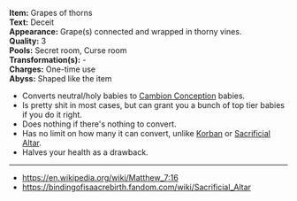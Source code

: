 **Item:** Grapes of thorns
<br>
**Text:** Deceit
<br>
**Appearance:** Grape(s) connected and wrapped in thorny vines.
<br>
**Quality:** 3
<br>
**Pools:** Secret room, Curse room
<br>
**Transformation(s):** -
<br>
**Charges:** One-time use
<br>
**Abyss:** Shaped like the item

- Converts neutral/holy babies to [Cambion Conception](https://bindingofisaacrebirth.fandom.com/wiki/Cambion_Conception) babies.
- Is pretty shit in most cases, but can grant you a bunch of top tier babies if you do it right.
- Does nothing if there's nothing to convert.
- Has no limit on how many it can convert, unlike [Korban](/docs/items/active/good/Korban/idea.md) or [Sacrificial Altar](https://bindingofisaacrebirth.fandom.com/wiki/Sacrificial_Altar).
- Halves your health as a drawback.

---

- https://en.wikipedia.org/wiki/Matthew_7:16
- https://bindingofisaacrebirth.fandom.com/wiki/Sacrificial_Altar